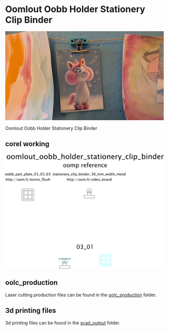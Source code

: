 # Oomlout Oobb Holder Stationery Clip Binder
[![](image_600.jpg)](image.jpg)













Oomlout Oobb Holder Stationery Clip Binder  
  



## corel working
![](working_600.png) 


















## oolc_production
Laser cutting production files can be found in the [oolc_production](oolc_production) folder.

## 3d printing files
3d printing files can be found in the [scad_output](scad_output) folder.


